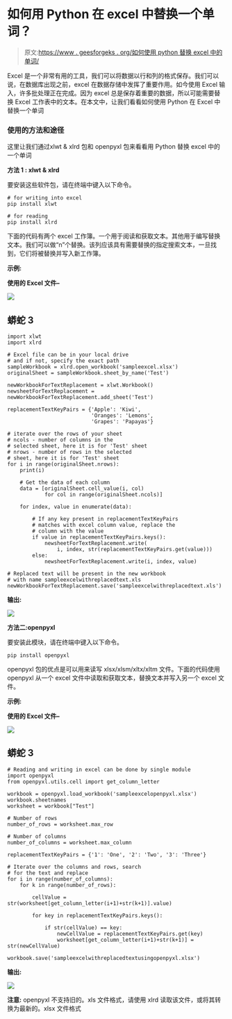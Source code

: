 # 如何用 Python 在 excel 中替换一个单词？

> 原文:[https://www . geesforgeks . org/如何使用 python 替换 excel 中的单词/](https://www.geeksforgeeks.org/how-to-replace-a-word-in-excel-using-python/)

Excel 是一个非常有用的工具，我们可以将数据以行和列的格式保存。我们可以说，在数据库出现之前，excel 在数据存储中发挥了重要作用。如今使用 Excel 输入，许多批处理正在完成。因为 excel 总是保存着重要的数据，所以可能需要替换 Excel 工作表中的文本。在本文中，让我们看看如何使用 Python 在 Excel 中替换一个单词

### **使用的方法和途径**

这里让我们通过xlwt & xlrd 包和 openpyxl 包来看看用 Python 替换 excel 中的一个单词

**方法 1 : xlwt & xlrd**

要安装这些软件包，请在终端中键入以下命令。

```
# for writing into excel
pip install xlwt

# for reading
pip install xlrd 

```

下面的代码有两个 excel 工作簿。一个用于阅读和获取文本。其他用于编写替换文本。我们可以做“n”个替换。该列应该具有需要替换的指定搜索文本，一旦找到，它们将被替换并写入新工作簿。

**示例:**

**使用的 Excel 文件–**

![](img/1dc1dd7661dde55ad223b16830b3b886.png)

## 蟒蛇 3

```
import xlwt
import xlrd

# Excel file can be in your local drive 
# and if not, specify the exact path
sampleWorkbook = xlrd.open_workbook('sampleexcel.xlsx')
originalSheet = sampleWorkbook.sheet_by_name('Test')

newWorkbookForTextReplacement = xlwt.Workbook()
newsheetForTextReplacement = newWorkbookForTextReplacement.add_sheet('Test')

replacementTextKeyPairs = {'Apple': 'Kiwi',
                           'Oranges': 'Lemons',
                           'Grapes': 'Papayas'}

# iterate over the rows of your sheet
# ncols - number of columns in the 
# selected sheet, here it is for 'Test' sheet
# nrows - number of rows in the selected
# sheet, here it is for 'Test' sheet
for i in range(originalSheet.nrows):
    print(i)

    # Get the data of each column
    data = [originalSheet.cell_value(i, col)
            for col in range(originalSheet.ncols)]

    for index, value in enumerate(data):

        # If any key present in replacementTextKeyPairs 
        # matches with excel column value, replace the
        # column with the value
        if value in replacementTextKeyPairs.keys():
            newsheetForTextReplacement.write(
                i, index, str(replacementTextKeyPairs.get(value)))
        else:
            newsheetForTextReplacement.write(i, index, value)

# Replaced text will be present in the new workbook
# with name sampleexcelwithreplacedtext.xls
newWorkbookForTextReplacement.save('sampleexcelwithreplacedtext.xls')
```

**输出:**

![](img/ff16bd8f234500a799fd92c7f3808508.png)

**方法二:openpyxl**

要安装此模块，请在终端中键入以下命令。

```
pip install openpyxl

```

openpyxl 包的优点是可以用来读写 xlsx/xlsm/xltx/xltm 文件。下面的代码使用 openpyxl 从一个 excel 文件中读取和获取文本，替换文本并写入另一个 excel 文件。

**示例:**

**使用的 Excel 文件–**

![](img/ab4952e243107c2e89520136db39391a.png)

## 蟒蛇 3

```
# Reading and writing in excel can be done by single module
import openpyxl
from openpyxl.utils.cell import get_column_letter

workbook = openpyxl.load_workbook('sampleexcelopenpyxl.xlsx')
workbook.sheetnames
worksheet = workbook["Test"]

# Number of rows
number_of_rows = worksheet.max_row

# Number of columns
number_of_columns = worksheet.max_column

replacementTextKeyPairs = {'1': 'One', '2': 'Two', '3': 'Three'}

# Iterate over the columns and rows, search
# for the text and replace
for i in range(number_of_columns):
    for k in range(number_of_rows):

        cellValue = str(worksheet[get_column_letter(i+1)+str(k+1)].value)

        for key in replacementTextKeyPairs.keys():

            if str(cellValue) == key:
                newCellValue = replacementTextKeyPairs.get(key)
                worksheet[get_column_letter(i+1)+str(k+1)] = str(newCellValue)

workbook.save('sampleexcelwithreplacedtextusingopenpyxl.xlsx')
```

**输出:**

![](img/f798b2baa1c33289e1cada56e0c58b69.png)

**注意:** openpyxl 不支持旧的。xls 文件格式，请使用 xlrd 读取该文件，或将其转换为最新的。xlsx 文件格式